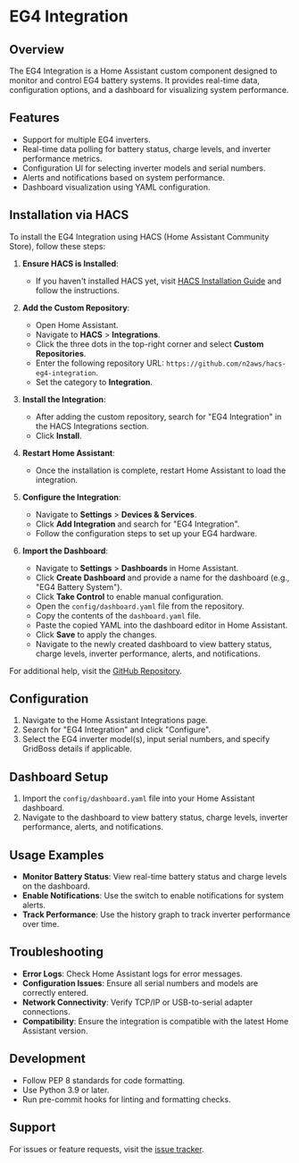 # EG4 Integration

## Overview
The EG4 Integration is a Home Assistant custom component designed to monitor and control EG4 battery systems. It provides real-time data, configuration options, and a dashboard for visualizing system performance.

## Features
- Support for multiple EG4 inverters.
- Real-time data polling for battery status, charge levels, and inverter performance metrics.
- Configuration UI for selecting inverter models and serial numbers.
- Alerts and notifications based on system performance.
- Dashboard visualization using YAML configuration.

## Installation via HACS

To install the EG4 Integration using HACS (Home Assistant Community Store), follow these steps:

1. **Ensure HACS is Installed**:
   - If you haven't installed HACS yet, visit [HACS Installation Guide](https://hacs.xyz/docs/setup/prerequisites) and follow the instructions.

2. **Add the Custom Repository**:
   - Open Home Assistant.
   - Navigate to **HACS** > **Integrations**.
   - Click the three dots in the top-right corner and select **Custom Repositories**.
   - Enter the following repository URL: `https://github.com/n2aws/hacs-eg4-integration`.
   - Set the category to **Integration**.

3. **Install the Integration**:
   - After adding the custom repository, search for "EG4 Integration" in the HACS Integrations section.
   - Click **Install**.

4. **Restart Home Assistant**:
   - Once the installation is complete, restart Home Assistant to load the integration.

5. **Configure the Integration**:
   - Navigate to **Settings** > **Devices & Services**.
   - Click **Add Integration** and search for "EG4 Integration".
   - Follow the configuration steps to set up your EG4 hardware.

6. **Import the Dashboard**:
   - Navigate to **Settings** > **Dashboards** in Home Assistant.
   - Click **Create Dashboard** and provide a name for the dashboard (e.g., "EG4 Battery System").
   - Click **Take Control** to enable manual configuration.
   - Open the `config/dashboard.yaml` file from the repository.
   - Copy the contents of the `dashboard.yaml` file.
   - Paste the copied YAML into the dashboard editor in Home Assistant.
   - Click **Save** to apply the changes.
   - Navigate to the newly created dashboard to view battery status, charge levels, inverter performance, alerts, and notifications.

For additional help, visit the [GitHub Repository](https://github.com/n2aws/hacs-eg4-integration).

## Configuration
1. Navigate to the Home Assistant Integrations page.
2. Search for "EG4 Integration" and click "Configure".
3. Select the EG4 inverter model(s), input serial numbers, and specify GridBoss details if applicable.

## Dashboard Setup
1. Import the `config/dashboard.yaml` file into your Home Assistant dashboard.
2. Navigate to the dashboard to view battery status, charge levels, inverter performance, alerts, and notifications.

## Usage Examples
- **Monitor Battery Status**: View real-time battery status and charge levels on the dashboard.
- **Enable Notifications**: Use the switch to enable notifications for system alerts.
- **Track Performance**: Use the history graph to track inverter performance over time.

## Troubleshooting
- **Error Logs**: Check Home Assistant logs for error messages.
- **Configuration Issues**: Ensure all serial numbers and models are correctly entered.
- **Network Connectivity**: Verify TCP/IP or USB-to-serial adapter connections.
- **Compatibility**: Ensure the integration is compatible with the latest Home Assistant version.

## Development
- Follow PEP 8 standards for code formatting.
- Use Python 3.9 or later.
- Run pre-commit hooks for linting and formatting checks.

## Support
For issues or feature requests, visit the [issue tracker](https://github.com/n2aws/hacs-eg4-integration/issues).
